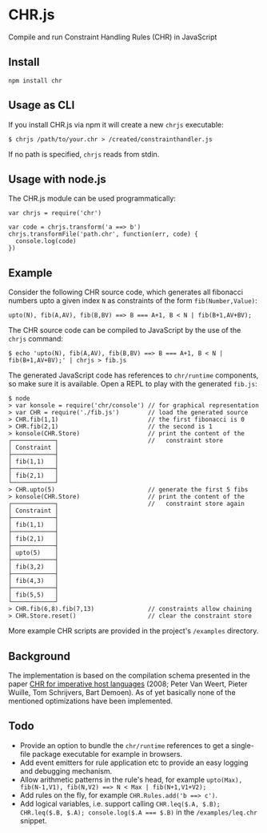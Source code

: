 # CHR.js

Compile and run Constraint Handling Rules (CHR) in JavaScript

## Install

    npm install chr

## Usage as CLI

If you install CHR.js via npm it will create a new `chrjs` executable:

    $ chrjs /path/to/your.chr > /created/constrainthandler.js

If no path is specified, `chrjs` reads from stdin.

## Usage with node.js

The CHR.js module can be used programmatically:

    var chrjs = require('chr')

    var code = chrjs.transform('a ==> b')
    chrjs.transformFile('path.chr', function(err, code) {
      console.log(code)
    })

## Example

Consider the following CHR source code, which generates all fibonacci numbers upto a given index `N` as constraints of the form `fib(Number,Value)`:

    upto(N), fib(A,AV), fib(B,BV) ==> B === A+1, B < N | fib(B+1,AV+BV);

The CHR source code can be compiled to JavaScript by the use of the `chrjs` command:

    $ echo 'upto(N), fib(A,AV), fib(B,BV) ==> B === A+1, B < N | fib(B+1,AV+BV);' | chrjs > fib.js

The generated JavaScript code has references to `chr/runtime` components, so make sure it is available. Open a REPL to play with the generated `fib.js`:

    $ node
    > var konsole = require('chr/console') // for graphical representation
    > var CHR = require('./fib.js')        // load the generated source
    > CHR.fib(1,1)                         // the first fibonacci is 0
    > CHR.fib(2,1)                         // the second is 1
    > konsole(CHR.Store)                   // print the content of the
    ┌────────────┐                         //   constraint store
    │ Constraint │
    ├────────────┤
    │ fib(1,1)   │
    ├────────────┤
    │ fib(2,1)   │
    └────────────┘
    > CHR.upto(5)                          // generate the first 5 fibs
    > konsole(CHR.Store)                   // print the content of the
    ┌────────────┐                         //   constraint store again
    │ Constraint │
    ├────────────┤
    │ fib(1,1)   │
    ├────────────┤
    │ fib(2,1)   │
    ├────────────┤
    │ upto(5)    │
    ├────────────┤
    │ fib(3,2)   │
    ├────────────┤
    │ fib(4,3)   │
    ├────────────┤
    │ fib(5,5)   │
    └────────────┘
    > CHR.fib(6,8).fib(7,13)               // constraints allow chaining
    > CHR.Store.reset()                    // clear the constraint store

More example CHR scripts are provided in the project's `/examples` directory.    

## Background

The implementation is based on the compilation schema presented in the paper [CHR for imperative host languages](http://citeseerx.ist.psu.edu/viewdoc/summary?doi=10.1.1.149.8471) (2008; Peter Van Weert, Pieter Wuille, Tom Schrijvers, Bart Demoen). As of yet basically none of the mentioned optimizations have been implemented.

## Todo

* Provide an option to bundle the `chr/runtime` references to get a single-file package executable for example in browsers.
* Add event emitters for rule application etc to provide an easy logging and debugging mechanism.
* Allow arithmetic patterns in the rule's head, for example `upto(Max), fib(N-1,V1), fib(N,V2) ==> N < Max | fib(N+1,V1+V2);`
* Add rules on the fly, for example `CHR.Rules.add('b ==> c')`.
* Add logical variables, i.e. support calling `CHR.leq($.A, $.B); CHR.leq($.B, $.A); console.log($.A === $.B)` in the `/examples/leq.chr` snippet.
